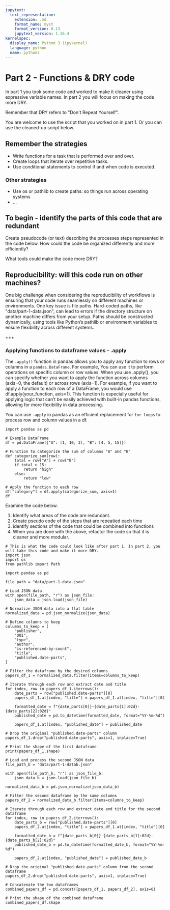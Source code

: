 ```yaml
---
jupytext:
  text_representation:
    extension: .md
    format_name: myst
    format_version: 0.13
    jupytext_version: 1.16.4
kernelspec:
  display_name: Python 3 (ipykernel)
  language: python
  name: python3
---
```


# Part 2 - Functions & DRY code

In part 1 you took some code and worked to make it cleaner using expressive variable names. In part 2 you will focus on making the code more DRY. 

Remember that DRY refers to "Don't Repeat Yourself". 

You are welcome to use the script that you worked on in part 1. Or you can use the cleaned-up script below. 

## Remember the strategies

* Write functions for a task that is performed over and over.
* Create loops that iterate over repetitive tasks.
* Use conditional statements to control if and when code is executed.

### Other strategies

* Use os or pathlib to create paths: so things run across operating systems
* ... 

## To begin - identify the parts of this code that are redundant 

Create pseudocode (or text) describing the processes steps represented in the code below. How could the code be organized differently and more efficiently? 

What tools could make the code more DRY?

## Reproducibility: will this code run on other machines?

One big challenge when considering the reproducibility of workflows is ensuring that your code runs seamlessly on different machines or environments. One key issue is file paths. Hard-coded paths, like "data/part-1-data.json", can lead to errors if the directory structure on another machine differs from your setup. Paths should be constructed dynamically, using tools like Python’s pathlib or environment variables to ensure flexibility across different systems. 

+++


### Applying functions to dataframe values - .apply 

The `.apply()` function in pandas allows you to apply any function to rows or columns in a `pandas.DataFrame`. For example, You can use it to perform operations on specific column or row values. When you use .apply(), you can specify whether you want to apply the function across columns (axis=0, the default) or across rows (axis=1). For example, if you want to apply a function to each row of a DataFrame, you would use df.apply(your_function, axis=1). This function is especially useful for applying logic that can’t be easily achieved with built-in pandas functions, allowing for more flexibility in data processing.

You can use `.apply` in pandas as an efficient replacement for `for loops` to process row and column values in a df.  

```{code-cell} ipython3
import pandas as pd

# Example DataFrame
df = pd.DataFrame({"A": [1, 10, 3], "B": [4, 5, 15]})

# Function to categorize the sum of columns "A" and "B"
def categorize_sum(row):
    total = row["A"] + row["B"]
    if total > 15:
        return "high"
    else:
        return "low"

# Apply the function to each row
df["category"] = df.apply(categorize_sum, axis=1)
df
```

Examine the code below. 

1. Identify what areas of the code are redundant.
2. Create pseudo code of the steps that are repeatied each time
3. identify sections of the code that could be combined into functions
4. When you are done with the above, refactor the code so that it is cleaner and more modular. 

```{code-cell} ipython3
# This is what the code could look like after part 1. In part 2, you will take this code and make it more DRY.
import json
import os
from pathlib import Path

import pandas as pd

file_path = "data/part-1-data.json"

# Load JSON data
with open(file_path, "r") as json_file:
    json_data = json.load(json_file)

# Normalize JSON data into a flat table
normalized_data = pd.json_normalize(json_data)

# Define columns to keep
columns_to_keep = [
    "publisher",
    "DOI",
    "type",
    "author",
    "is-referenced-by-count",
    "title",
    "published.date-parts",
]

# Filter the dataframe by the desired columns
papers_df_1 = normalized_data.filter(items=columns_to_keep)

# Iterate through each row and extract date and title
for index, row in papers_df_1.iterrows():
    date_parts = row["published.date-parts"][0]
    papers_df_1.at[index, "title"] = papers_df_1.at[index, "title"][0]

    formatted_date = f"{date_parts[0]}-{date_parts[1]:02d}-{date_parts[2]:02d}"
    published_date = pd.to_datetime(formatted_date, format="%Y-%m-%d")

    papers_df_1.at[index, "published_date"] = published_date

# Drop the original "published.date-parts" column
papers_df_1.drop("published.date-parts", axis=1, inplace=True)

# Print the shape of the first dataframe
print(papers_df_1.shape)

# Load and process the second JSON data
file_path_b = "data/part-1-datab.json"

with open(file_path_b, "r") as json_file_b:
    json_data_b = json.load(json_file_b)

normalized_data_b = pd.json_normalize(json_data_b)

# Filter the second dataframe by the same columns
papers_df_2 = normalized_data_b.filter(items=columns_to_keep)

# Iterate through each row and extract date and title for the second dataframe
for index, row in papers_df_2.iterrows():
    date_parts_b = row["published.date-parts"][0]
    papers_df_2.at[index, "title"] = papers_df_1.at[index, "title"][0]

    formatted_date_b = f"{date_parts_b[0]}-{date_parts_b[1]:02d}-{date_parts_b[2]:02d}"
    published_date_b = pd.to_datetime(formatted_date_b, format="%Y-%m-%d")

    papers_df_2.at[index, "published_date"] = published_date_b

# Drop the original "published.date-parts" column from the second dataframe
papers_df_2.drop("published.date-parts", axis=1, inplace=True)

# Concatenate the two dataframes
combined_papers_df = pd.concat([papers_df_1, papers_df_2], axis=0)

# Print the shape of the combined dataframe
combined_papers_df.shape
```

```{code-cell} ipython3

```
